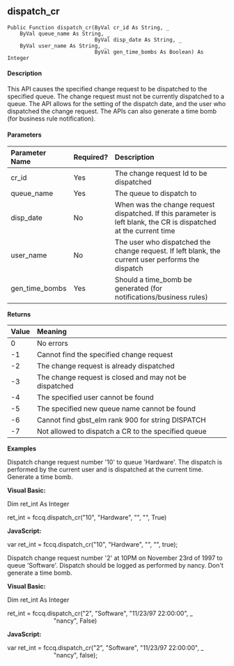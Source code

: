 dispatch_cr
-----------

```
Public Function dispatch_cr(ByVal cr_id As String, _
    ByVal queue_name As String, _
                            ByVal disp_date As String, _
    ByVal user_name As String, _
                            ByVal gen_time_bombs As Boolean) As Integer
```

#### Description

This API causes the specified change request to be dispatched to the specified queue. The change request must not be currently dispatched to a queue. The API allows for the setting of the dispatch date, and the user who dispatched the change request. The APIs can also generate a time bomb (for business rule notification).

#### Parameters

| Parameter Name | Required? | Description |
|:--- |:--- |:--- |
| cr_id | Yes | The change request Id to be dispatched |
| queue_name | Yes | The queue to dispatch to |
| disp_date | No | When was the change request dispatched. If this parameter is left blank, the CR is dispatched at the current time |
| user_name | No | The user who dispatched the change request. If left blank, the current user performs the dispatch |
| gen_time_bombs | Yes | Should a time_bomb be generated (for notifications/business rules) |

**Returns**

| Value | Meaning |
|:--- |:--- |
| 0 | No errors |
| -1 | Cannot find the specified change request |
| -2 | The change request is already dispatched |
| -3 | The change request is closed and may not be dispatched |
| -4 | The specified user cannot be found |
| -5 | The specified new queue name cannot be found |
| -6 | Cannot find gbst_elm rank 900 for string DISPATCH |
| -7 | Not allowed to dispatch a CR to the specified queue |

**Examples**

Dispatch change request number '10' to queue 'Hardware'. The dispatch is performed by the current user and is dispatched at the current time. Generate a time bomb.

**Visual Basic:**

Dim ret_int As Integer

ret_int = fccq.dispatch_cr("10", "Hardware", "", "", True)

**JavaScript:**

var ret_int = fccq.dispatch_cr("10", "Hardware", "", "", true);

 Dispatch change request number '2' at 10PM on November 23rd of 1997 to queue 'Software'. Dispatch should be logged as performed by nancy. Don't generate a time bomb.

**Visual Basic:**

Dim ret_int As Integer

ret_int = fccq.dispatch_cr("2", "Software", "11/23/97 22:00:00", _
                           "nancy", False)

**JavaScript:**

var ret_int = fccq.dispatch_cr("2", "Software", "11/23/97 22:00:00", _
                           "nancy", false);
